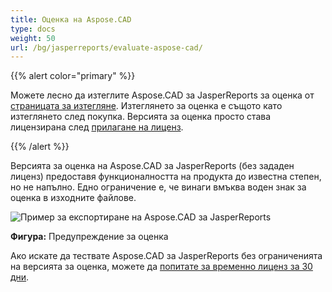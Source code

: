 ```yaml
---
title: Оценка на Aspose.CAD
type: docs
weight: 50
url: /bg/jasperreports/evaluate-aspose-cad/
---
```


{{% alert color="primary" %}}

Можете лесно да изтеглите Aspose.CAD за JasperReports за оценка от [страницата за изтегляне](https://downloads.aspose.com/cad/jasperreports). Изтеглянето за оценка е същото като изтеглянето след покупка. Версията за оценка просто става лицензирана след [прилагане на лиценз](/cad/jasperreports/licensing/).

{{% /alert %}}

Версията за оценка на Aspose.CAD за JasperReports (без зададен лиценз) предоставя функционалността на продукта до известна степен, но не напълно. Едно ограничение е, че винаги вмъква воден знак за оценка в изходните файлове.

![Пример за експортиране на Aspose.CAD за JasperReports](/_assets/AreaChartReport.jpg)

**Фигура:** Предупреждение за оценка

Ако искате да тествате Aspose.CAD за JasperReports без ограниченията на версията за оценка, можете да [попитате за временно лиценз за 30 дни](https://purchase.aspose.com/temporary-license).
